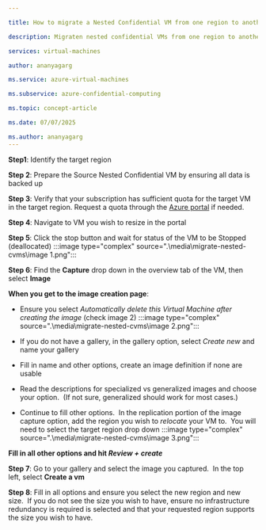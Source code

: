 ```yaml
---

title: How to migrate a Nested Confidential VM from one region to another

description: Migraten nested confidential VMs from one region to another

services: virtual-machines

author: ananyagarg

ms.service: azure-virtual-machines

ms.subservice: azure-confidential-computing

ms.topic: concept-article

ms.date: 07/07/2025

ms.author: ananyagarg
---
```


**Step1**: Identify the target region

**Step 2**: Prepare the Source Nested Confidential VM by ensuring all data is backed up

**Step 3**:  Verify that your subscription has sufficient quota for the target VM in the target region. Request a quota through the [Azure portal](https://learn.microsoft.com/en-us/azure/azure-portal/supportability/per-vm-quota-requests) if needed.

**Step 4**: Navigate to VM you wish to resize in the portal

**Step 5**: Click the stop button and wait for status of the VM to be Stopped (deallocated)
:::image type="complex" source=".\media\migrate-nested-cvms\image 1.png":::

**Step 6**: Find the **Capture** drop down in the overview tab of the VM, then select **Image**

**When you get to the image creation page**:
* Ensure you select *Automatically delete this Virtual Machine after creating the image* (check image 2)
:::image type="complex" source=".\media\migrate-nested-cvms\image 2.png":::

* If you do not have a gallery, in the gallery option, select *Create new* and name your gallery

* Fill in name and other options, create an image definition if none are usable

* Read the descriptions for specialized vs generalized images and choose your option.  (If not sure, generalized should work for most cases.)

* Continue to fill other options.  In the replication portion of the image capture option, add the region you wish to *relocate* your VM to.  You will need to select the target region drop down
:::image type="complex" source=".\media\migrate-nested-cvms\image 3.png":::

**Fill in all other options and hit *Review + create***

**Step 7**: Go to your gallery and select the image you captured.  In the top left, select **Create a vm**

**Step 8**: Fill in all options and ensure you select the new region and new size.  If you do not see the size you wish to have, ensure no infrastructure redundancy is required is selected and that your requested region supports the size you wish to have.

